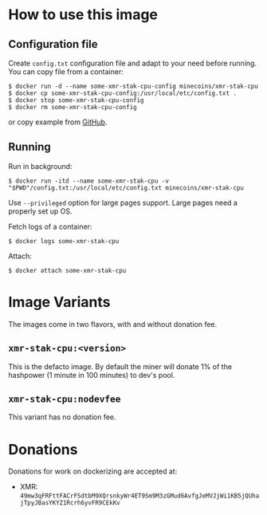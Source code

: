 

# How to use this image

## Configuration file

Create `config.txt` configuration file and adapt to your need before running.
You can copy file from a container:

```console
$ docker run -d --name some-xmr-stak-cpu-config minecoins/xmr-stak-cpu
$ docker cp some-xmr-stak-cpu-config:/usr/local/etc/config.txt .
$ docker stop some-xmr-stak-cpu-config
$ docker rm some-xmr-stak-cpu-config
```

or copy example from [GitHub](https://github.com/fireice-uk/xmr-stak-cpu/blob/v1.1.0-1.1.0/config.txt).

## Running

Run in background:

```console
$ docker run -itd --name some-xmr-stak-cpu -v "$PWD"/config.txt:/usr/local/etc/config.txt minecoins/xmr-stak-cpu
```

Use `--privileged` option for large pages support. Large pages need a properly set up OS.

Fetch logs of a container:

```console
$ docker logs some-xmr-stak-cpu
```

Attach:

```console
$ docker attach some-xmr-stak-cpu
```

# Image Variants

The images come in two flavors, with and without donation fee.

## `xmr-stak-cpu:<version>`

This is the defacto image. By default the miner will donate 1% of the hashpower (1 minute in 100 minutes) to dev's pool.

## `xmr-stak-cpu:nodevfee`

This variant has no donation fee.

# Donations

Donations for work on dockerizing are accepted at:

- XMR: `49mw3qFRFttFACrFSdtbM9XQrsnkyWr4ET9Sm9M3zGMud6AvfgJeMVJjWi1KB5jQUhajTpyJBasYKYZ1Rcrh6yvFR9CEkKv`
